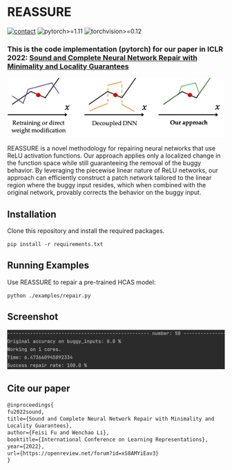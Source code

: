 # REASSURE
[![contact](https://img.shields.io/badge/contact-fufeisi@bu.edu-coral)](fufeisi@bu.edu)
![pytorch>=1.11](https://img.shields.io/badge/pytorch->=1.11-informational.svg)
![torchvision>=0.12](https://img.shields.io/badge/torchvision->=0.12-informational.svg)

### This is the code implementation (pytorch) for our paper in ICLR 2022: [Sound and Complete Neural Network Repair with Minimality and Locality Guarantees](https://arxiv.org/abs/2110.07682)

![REASSURE](figures/repair.png)

REASSURE is a novel methodology for repairing neural networks that use ReLU activation functions.
Our approach applies only a localized change in the function space while still guaranteeing the removal of the buggy behavior.
By leveraging the piecewise linear nature of ReLU networks, 
our approach can efficiently construct a patch network tailored to the linear region where the buggy input resides, 
which when combined with the original network, provably corrects the behavior on the buggy input.

## Installation
Clone this repository and install the required packages.
 ```python3
 pip install -r requirements.txt
 ```

## Running Examples
Use REASSURE to repair a pre-trained HCAS model:
 ```python3
 python ./examples/repair.py
 ```
## Screenshot
![result](figures/REASSURE.png)

## Cite our paper
```
@inproceedings{
fu2022sound,
title={Sound and Complete Neural Network Repair with Minimality and Locality Guarantees},
author={Feisi Fu and Wenchao Li},
booktitle={International Conference on Learning Representations},
year={2022},
url={https://openreview.net/forum?id=xS8AMYiEav3}
}
```

